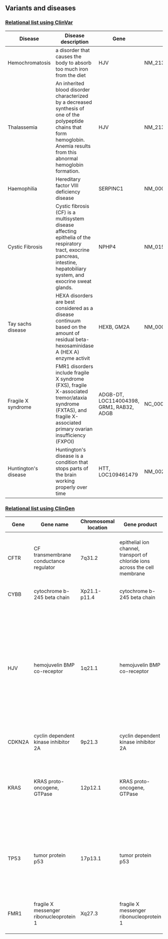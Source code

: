 ## Variants and diseases

### [Relational list using ClinVar](https://www.ncbi.nlm.nih.gov/clinvar/)

|Disease|Disease description|Gene|Variants|
|-------|-------------------|----|--------|
|Hemochromatosis|a disorder that causes the body to absorb too much iron from the diet|HJV|NM_213653.3:c.959G>T|
|Thalassemia|	An inherited blood disorder characterized by a decreased synthesis of one of the polypeptide chains that form hemoglobin. Anemia results from this abnormal hemoglobin formation.	|	HJV	|	NM_213653.4|
|Haemophilia|	Hereditary factor VIII deficiency disease|	SERPINC1	|	NM_000488.4	|
|Cystic Fibrosis|	Cystic fibrosis (CF) is a multisystem disease affecting epithelia of the respiratory tract, exocrine pancreas, intestine, hepatobiliary system, and exocrine sweat glands. 	|		NPHP4|	NM_015102.5|
|Tay sachs disease|		HEXA disorders are best considered as a disease continuum based on the amount of residual beta-hexosaminidase A (HEX A) enzyme activit|		HEXB, GM2A|	NM_000521.4, NM_000521.4	|
|Fragile X syndrome|	FMR1 disorders include fragile X syndrome (FXS), fragile X-associated tremor/ataxia syndrome (FXTAS), and fragile X-associated primary ovarian insufficiency (FXPOI)	|	ADGB-DT, LOC114004398, GRM1, RAB32, ADGB|	NC_000006.11:g.146735206_147036914del301709|
|Huntington's disease|	Huntington's disease is a condition that stops parts of the brain working properly over time|	HTT, LOC109461479	|	NM_002111.8	|


### [Relational list using ClinGen](https://clinicalgenome.org/)

|Gene|Gene name|Chromosomal location|Gene product|Disease|Disease description|
|----|---------|--------------------|------------|-------|-------------------|
|CFTR|CF transmembrane conductance regulator|7q31.2|epithelial ion channel, transport of chloride ions across the cell membrane|Cystic fibrosis|a genetic disorder characterized by the production of sweat with a high salt content and mucus secretions with an abnormal viscosity|		 |
|CYBB|	cytochrome b-245 beta chain	   |	Xp21.1-p11.4	| 	cytochrome b-245 beta chain	|granulomatous disease, chronic, X-linked		|		beta chain |
|HJV|	hemojuvelin BMP co-receptor |	1q21.1	|	hemojuvelin BMP co-receptor	|	hemochromatosis type 2A	|	Hemochromatosis type 2 is a disease in which too much iron builds up in the body. This is also called iron overload. Accumulation of iron in the organs is toxic and can cause organ damage. While many organs can be affected, iron overload is especially likely to affect the liver, heart, and pancreas.	 |
|CDKN2A|	cyclin dependent kinase inhibitor 2A	|	9p21.3	|	cyclin dependent kinase inhibitor 2A	|		 	melanoma, cutaneous malignant|	skin cancer	 |
|KRAS|		 KRAS proto-oncogene, GTPase   |	12p12.1	|		KRAS proto-oncogene, GTPase|	Noonan syndrome	|	Noonan syndrome (NS) is a genetic disorder that may present with mildly unusual facial features, short height, congenital heart disease, bleeding problems,	 |
|TP53|	 tumor protein p53   	|	17p13.1	|	tumor protein p53	|	 	Li-Fraumeni syndrome 1	|		Li-Fraumeni syndrome is a rare disorder that greatly increases the risk of developing several types of cancer, particularly in children and young adults.|
|	FMR1	|fragile X messenger ribonucleoprotein 1		|	Xq27.3	|		fragile X messenger ribonucleoprotein 1|Fragile X syndrome|a genetic disorder characterized by mild-to-moderate intellectual disability|


